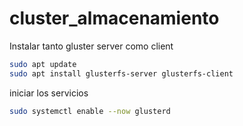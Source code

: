 # cluster_almacenamiento

Instalar tanto gluster server como client


```bash
sudo apt update
sudo apt install glusterfs-server glusterfs-client
```

iniciar los servicios 

```bash
sudo systemctl enable --now glusterd
```
